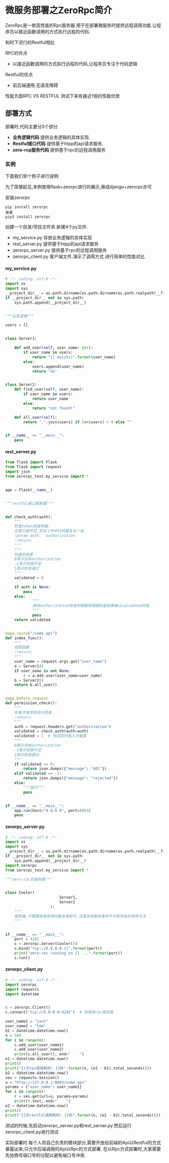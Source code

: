 # 微服务部署之ZeroRpc简介

ZeroRpc是一款高性能的Rpc服务器.用于在部署微服务时提供远程调用功能.让程序员以接近函数调用的方式执行远程的代码.

和时下流行的Restful相比

RPC的优点

* 以接近函数调用的方式执行远程的代码,让程序员专注于代码逻辑

Restful的优点

* 前后端通用.无语言障碍

性能方面RPC VS RESTFUL 测试下来有接近1倍的性能优势

## 部署方式

部署时,代码主要分3个部分

* **业务逻辑代码** 提供业务逻辑的具体实现.
* **Restful接口代码**  提供基于htpp的api请求服务.
* **zero-rcp服务代码** 提供基于rpc的远程调用服务

### 实例

下面我们举个例子进行说明:

为了简便起见,本例使用flask+zeorpc进行的展示,换成django+zerorpc亦可

安装zerorpc

```shell
pip install zerorpc
或者
pip3 install zerorpc
```

创建一个目录/项目文件夹.新建4个py文件.

* my_service.py 存放业务逻辑的具体实现
* rest_server.py 提供基于htpp的api请求服务
* zerorpc_server.py 提供基于rpc的远程调用服务
* zerorpc_client.py 客户端文件.演示了调用方式.进行简单的性能对比

#### my_service.py

```python
# -*- coding: utf-8 -*-
import os
import sys
__project_dir__ = os.path.dirname(os.path.dirname(os.path.realpath(__file__)))
if __project_dir__ not in sys.path:
    sys.path.append(__project_dir__)


"""业务逻辑"""

users = []


class Server1:

    def add_user(self, user_name: str):
        if user_name in users:
            return "{} exists!".format(user_name)
        else:
            users.append(user_name)
            return "ok"


class Server2:
    def find_user(self, user_name):
        if user_name in users:
            return user_name
        else:
            return "not found!"

    def all_user(self):
        return ",".join(users) if len(users) > 0 else ""


if __name__ == "__main__":
    pass
```

#### rest_server.py

```python
from flask import Flask
from flask import request
import json
from zerorpc_test.my_service import *


app = Flask(__name__)


"""restful接口服务器"""


def check_auth(auth):
    """
    检查token的装饰器.
    这里只是示范,实际工作中代码要复杂一些
    :param auth:  authorization
    :return:
    """
    """
    检查的结果 :
    0表示没有authorization
    -1表示权限不足
    1表示检查通过
    """
    validated = 0

    if auth is None:
        pass
    else:
            """
            调用authorization检查的微服务根据检查结果确认validated的值.
            """
            pass
    return validated


@app.route("/some_api")
def index_func():
    """
    视图函数
    :return:
    """
    user_name = request.args.get("user_name")
    a = Server1()
    if user_name is not None:
        r = a.add_user(user_name=user_name)
    b = Server2()
    return b.all_user()


@app.before_request
def permission_check():
    """
    在每次请求前进行检查.
    :return:
    """
    auth = request.headers.get("authorization")
    validated = check_auth(auth=auth)
    validated = 1  # 测试的时候人为赋值
    """
    0表示没有authorization
    -1表示权限不足
    1表示检查通过
    """
    if validated == 0:
        return json.dumps({"message": "401"})
    elif validated == -1:
        return json.dumps({"message": "rejected"})
    else:
        """放行"""
        pass


if __name__ == "__main__":
    app.run(host="0.0.0.0", port=8003)
    pass
```

#### zerorpc_server.py

```python
# -*- coding: utf-8 -*-
import os
import sys
__project_dir__ = os.path.dirname(os.path.dirname(os.path.realpath(__file__)))
if __project_dir__ not in sys.path:
    sys.path.append(__project_dir__)
import zerorpc
from zerorpc_test.my_service import *

"""zero-rpc的服务器"""


class Cooler(
                        Server1,
                        Server2
                    ):
    """
    服务器,只需要继承具体的服务类即可.注意这些服务类中不可有同名的实例方法
    """


if __name__ == "__main__":
    port = 4242
    s = zerorpc.Server(Cooler())
    s.bind("tcp://0.0.0.0:{}".format(port))
    print("zero-rpc running on {} ...".format(port))
    s.run()

```

#### zerorpc_client.py

```python
# -*- coding: utf-8 -*-
import zerorpc
import requests
import datetime


c = zerorpc.Client()
c.connect("tcp://0.0.0.0:4242")  # 连接到rpc服务器

user_name1 = "jack"
user_name2 = "tom"
b1 = datetime.datetime.now()
n = 500
for i in range(n):
    c.add_user(user_name1)
    c.add_user(user_name2)
    print(c.all_user(), end="    ")
e1 = datetime.datetime.now()
print()
print("{}次rpc调用耗时: {}秒".format(n, (e1 - b1).total_seconds()))
b2 = datetime.datetime.now()
ses = requests.Session()
u = "http://127.0.0.1:8003/some_api"
params = {"user_name": user_name1}
for i in range(n):
    r = ses.get(url=u, params=params)
    print(r.text, end="    ")
e2 = datetime.datetime.now()
print()
print("{}次restful调用耗时: {}秒".format(n, (e2 - b2).total_seconds()))
```

测试的时候,先启动zerorpc_server.py和rest_server.py.然后运行zerorpc_client.py进行测试

实际部署时.每个人将自己负责的模块部分,需要开放给前端的Api以Restful的方式暴露出来;只允许后端调用的Api以Rpc的方式部署. 
在以Rpc方式部署时,大家需要先协商号端口号的分配以避免端口号冲突.

